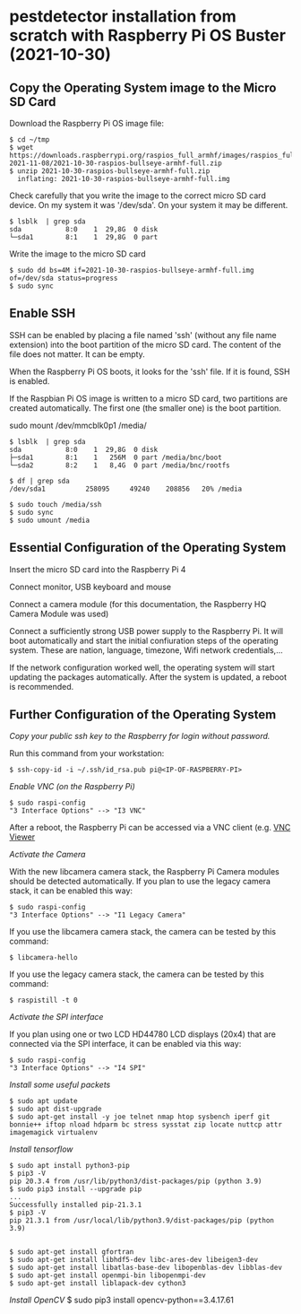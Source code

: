 # pestdetector installation from scratch with Raspberry Pi OS Buster (2021-10-30)

## Copy the Operating System image to the Micro SD Card

Download the Raspberry Pi OS image file:

    $ cd ~/tmp
    $ wget https://downloads.raspberrypi.org/raspios_full_armhf/images/raspios_full_armhf-2021-11-08/2021-10-30-raspios-bullseye-armhf-full.zip
    $ unzip 2021-10-30-raspios-bullseye-armhf-full.zip
      inflating: 2021-10-30-raspios-bullseye-armhf-full.img
    
Check carefully that you write the image to the correct micro SD card device. On my system it was '/dev/sda'. On your system it may be different.

    $ lsblk  | grep sda
    sda           8:0    1  29,8G  0 disk 
    └─sda1        8:1    1  29,8G  0 part 

Write the image to the micro SD card

    $ sudo dd bs=4M if=2021-10-30-raspios-bullseye-armhf-full.img  of=/dev/sda status=progress
    $ sudo sync


## Enable SSH

SSH can be enabled by placing a file named 'ssh' (without any file name extension) into the boot partition of the micro SD card. The content of the file does not matter. It can be empty.

When the Raspberry Pi OS boots, it looks for the 'ssh' file. If it is found, SSH is enabled.

If the Raspbian Pi OS image is written to a micro SD card, two partitions are created automatically. The first one (the smaller one) is the boot partition. 

sudo mount /dev/mmcblk0p1 /media/

    $ lsblk  | grep sda
    sda           8:0    1  29,8G  0 disk 
    ├─sda1        8:1    1   256M  0 part /media/bnc/boot
    └─sda2        8:2    1   8,4G  0 part /media/bnc/rootfs

    $ df | grep sda
    /dev/sda1          258095     49240    208856   20% /media
    
    $ sudo touch /media/ssh
    $ sudo sync
    $ sudo umount /media
    
## Essential Configuration of the Operating System

Insert the micro SD card into the Raspberry Pi 4

Connect monitor, USB keyboard and mouse

Connect a camera module (for this documentation, the Raspberry HQ Camera Module was used)

Connect a sufficiently strong USB power supply to the Raspberry Pi. It will boot automatically and start the initial confiuration steps of the operating system. These are nation, language, timezone, Wifi network credentials,...

If the network configuration worked well, the operating system will start updating the packages automatically. After the system is updated, a reboot is recommended.


## Further Configuration of the Operating System

*Copy your public ssh key to the Raspberry for login without password.*

Run this command from your workstation:

    $ ssh-copy-id -i ~/.ssh/id_rsa.pub pi@<IP-OF-RASPBERRY-PI>

*Enable VNC (on the Raspberry Pi)*

    $ sudo raspi-config
    "3 Interface Options" --> "I3 VNC" 

After a reboot, the Raspberry Pi can be accessed via a VNC client (e.g. [VNC Viewer](https://www.realvnc.com/de/connect/download/viewer/)


*Activate the Camera*

With the new libcamera camera stack, the Raspberry Pi Camera modules should be detected automatically. 
If you plan to use the legacy camera stack, it can be enabled this way:

    $ sudo raspi-config
    "3 Interface Options" --> "I1 Legacy Camera" 


If you use the libcamera camera stack, the camera can be tested by this command:

    $ libcamera-hello
    
    
If you use the legacy camera stack, the camera can be tested by this command:

    $ raspistill -t 0

*Activate the SPI interface*

If you plan using one or two LCD HD44780 LCD displays (20x4) that are connected via the SPI interface, it can be enabled via this way:

    $ sudo raspi-config
    "3 Interface Options" --> "I4 SPI" 

*Install some useful packets*

    $ sudo apt update
    $ sudo apt dist-upgrade
    $ sudo apt-get install -y joe telnet nmap htop sysbench iperf git bonnie++ iftop nload hdparm bc stress sysstat zip locate nuttcp attr imagemagick virtualenv 

*Install tensorflow*

    $ sudo apt install python3-pip
    $ pip3 -V
    pip 20.3.4 from /usr/lib/python3/dist-packages/pip (python 3.9)
    $ sudo pip3 install --upgrade pip
    ...
    Successfully installed pip-21.3.1
    $ pip3 -V
    pip 21.3.1 from /usr/local/lib/python3.9/dist-packages/pip (python 3.9)


    $ sudo apt-get install gfortran
    $ sudo apt-get install libhdf5-dev libc-ares-dev libeigen3-dev
    $ sudo apt-get install libatlas-base-dev libopenblas-dev libblas-dev
    $ sudo apt-get install openmpi-bin libopenmpi-dev
    $ sudo apt-get install liblapack-dev cython3

*Install OpenCV*
    $ sudo pip3 install opencv-python==3.4.17.61
